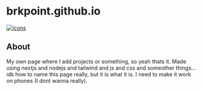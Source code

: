 # brkpoint.github.io
[![icons](https://skillicons.dev/icons?i=js,nextjs,nodejs,tailwind,css)]()

## About
My own page where I add projects or something, so yeah thats it. Made using nextjs and nodejs and tailwind and js and css and someother things... idk how to name this page really, but it is what it is. I need to make it work on phones (I dont wanna really).

